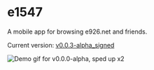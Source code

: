 # e1547

A mobile app for browsing e926.net and friends.

Current version: [v0.0.3-alpha_signed](https://github.com/perlatus/e1547/releases/tag/v0.0.3-alpha_signed)

![Demo gif for v0.0.0-alpha, sped up x2](https://github.com/perlatus/e1547/raw/master/gif/v0.0.0-alpha_x2.gif)
